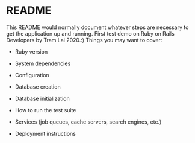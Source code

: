 # README

This README would normally document whatever steps are necessary to get the
application up and running.
First test demo on Ruby on Rails Developers by Tram Lai 2020.:)
Things you may want to cover:

* Ruby version

* System dependencies

* Configuration

* Database creation

* Database initialization

* How to run the test suite

* Services (job queues, cache servers, search engines, etc.)

* Deployment instructions
